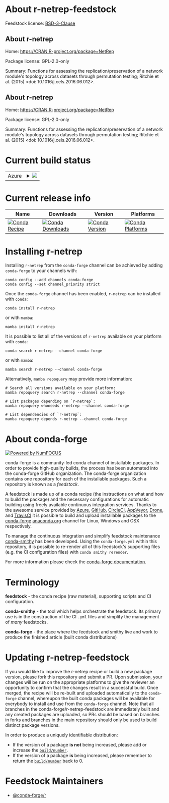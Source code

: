About r-netrep-feedstock
========================

Feedstock license: [BSD-3-Clause](https://github.com/conda-forge/r-netrep-feedstock/blob/main/LICENSE.txt)


About r-netrep
--------------

Home: https://CRAN.R-project.org/package=NetRep

Package license: GPL-2.0-only

Summary: Functions for assessing the replication/preservation of a network module's topology across datasets through permutation testing; Ritchie et al. (2015) <doi: 10.1016/j.cels.2016.06.012>.

About r-netrep
--------------

Home: https://CRAN.R-project.org/package=NetRep

Package license: GPL-2.0-only

Summary: Functions for assessing the replication/preservation of a network module's topology across datasets through permutation testing; Ritchie et al. (2015) <doi: 10.1016/j.cels.2016.06.012>.

Current build status
====================


<table>
    
  <tr>
    <td>Azure</td>
    <td>
      <details>
        <summary>
          <a href="https://dev.azure.com/conda-forge/feedstock-builds/_build/latest?definitionId=11152&branchName=main">
            <img src="https://dev.azure.com/conda-forge/feedstock-builds/_apis/build/status/r-netrep-feedstock?branchName=main">
          </a>
        </summary>
        <table>
          <thead><tr><th>Variant</th><th>Status</th></tr></thead>
          <tbody><tr>
              <td>linux_64_r_base4.3</td>
              <td>
                <a href="https://dev.azure.com/conda-forge/feedstock-builds/_build/latest?definitionId=11152&branchName=main">
                  <img src="https://dev.azure.com/conda-forge/feedstock-builds/_apis/build/status/r-netrep-feedstock?branchName=main&jobName=linux&configuration=linux%20linux_64_r_base4.3" alt="variant">
                </a>
              </td>
            </tr><tr>
              <td>linux_64_r_base4.4</td>
              <td>
                <a href="https://dev.azure.com/conda-forge/feedstock-builds/_build/latest?definitionId=11152&branchName=main">
                  <img src="https://dev.azure.com/conda-forge/feedstock-builds/_apis/build/status/r-netrep-feedstock?branchName=main&jobName=linux&configuration=linux%20linux_64_r_base4.4" alt="variant">
                </a>
              </td>
            </tr><tr>
              <td>osx_64_r_base4.3</td>
              <td>
                <a href="https://dev.azure.com/conda-forge/feedstock-builds/_build/latest?definitionId=11152&branchName=main">
                  <img src="https://dev.azure.com/conda-forge/feedstock-builds/_apis/build/status/r-netrep-feedstock?branchName=main&jobName=osx&configuration=osx%20osx_64_r_base4.3" alt="variant">
                </a>
              </td>
            </tr><tr>
              <td>osx_64_r_base4.4</td>
              <td>
                <a href="https://dev.azure.com/conda-forge/feedstock-builds/_build/latest?definitionId=11152&branchName=main">
                  <img src="https://dev.azure.com/conda-forge/feedstock-builds/_apis/build/status/r-netrep-feedstock?branchName=main&jobName=osx&configuration=osx%20osx_64_r_base4.4" alt="variant">
                </a>
              </td>
            </tr><tr>
              <td>win_64_r_base4.3</td>
              <td>
                <a href="https://dev.azure.com/conda-forge/feedstock-builds/_build/latest?definitionId=11152&branchName=main">
                  <img src="https://dev.azure.com/conda-forge/feedstock-builds/_apis/build/status/r-netrep-feedstock?branchName=main&jobName=win&configuration=win%20win_64_r_base4.3" alt="variant">
                </a>
              </td>
            </tr><tr>
              <td>win_64_r_base4.4</td>
              <td>
                <a href="https://dev.azure.com/conda-forge/feedstock-builds/_build/latest?definitionId=11152&branchName=main">
                  <img src="https://dev.azure.com/conda-forge/feedstock-builds/_apis/build/status/r-netrep-feedstock?branchName=main&jobName=win&configuration=win%20win_64_r_base4.4" alt="variant">
                </a>
              </td>
            </tr>
          </tbody>
        </table>
      </details>
    </td>
  </tr>
</table>

Current release info
====================

| Name | Downloads | Version | Platforms |
| --- | --- | --- | --- |
| [![Conda Recipe](https://img.shields.io/badge/recipe-r--netrep-green.svg)](https://anaconda.org/conda-forge/r-netrep) | [![Conda Downloads](https://img.shields.io/conda/dn/conda-forge/r-netrep.svg)](https://anaconda.org/conda-forge/r-netrep) | [![Conda Version](https://img.shields.io/conda/vn/conda-forge/r-netrep.svg)](https://anaconda.org/conda-forge/r-netrep) | [![Conda Platforms](https://img.shields.io/conda/pn/conda-forge/r-netrep.svg)](https://anaconda.org/conda-forge/r-netrep) |

Installing r-netrep
===================

Installing `r-netrep` from the `conda-forge` channel can be achieved by adding `conda-forge` to your channels with:

```
conda config --add channels conda-forge
conda config --set channel_priority strict
```

Once the `conda-forge` channel has been enabled, `r-netrep` can be installed with `conda`:

```
conda install r-netrep
```

or with `mamba`:

```
mamba install r-netrep
```

It is possible to list all of the versions of `r-netrep` available on your platform with `conda`:

```
conda search r-netrep --channel conda-forge
```

or with `mamba`:

```
mamba search r-netrep --channel conda-forge
```

Alternatively, `mamba repoquery` may provide more information:

```
# Search all versions available on your platform:
mamba repoquery search r-netrep --channel conda-forge

# List packages depending on `r-netrep`:
mamba repoquery whoneeds r-netrep --channel conda-forge

# List dependencies of `r-netrep`:
mamba repoquery depends r-netrep --channel conda-forge
```


About conda-forge
=================

[![Powered by
NumFOCUS](https://img.shields.io/badge/powered%20by-NumFOCUS-orange.svg?style=flat&colorA=E1523D&colorB=007D8A)](https://numfocus.org)

conda-forge is a community-led conda channel of installable packages.
In order to provide high-quality builds, the process has been automated into the
conda-forge GitHub organization. The conda-forge organization contains one repository
for each of the installable packages. Such a repository is known as a *feedstock*.

A feedstock is made up of a conda recipe (the instructions on what and how to build
the package) and the necessary configurations for automatic building using freely
available continuous integration services. Thanks to the awesome service provided by
[Azure](https://azure.microsoft.com/en-us/services/devops/), [GitHub](https://github.com/),
[CircleCI](https://circleci.com/), [AppVeyor](https://www.appveyor.com/),
[Drone](https://cloud.drone.io/welcome), and [TravisCI](https://travis-ci.com/)
it is possible to build and upload installable packages to the
[conda-forge](https://anaconda.org/conda-forge) [anaconda.org](https://anaconda.org/)
channel for Linux, Windows and OSX respectively.

To manage the continuous integration and simplify feedstock maintenance
[conda-smithy](https://github.com/conda-forge/conda-smithy) has been developed.
Using the ``conda-forge.yml`` within this repository, it is possible to re-render all of
this feedstock's supporting files (e.g. the CI configuration files) with ``conda smithy rerender``.

For more information please check the [conda-forge documentation](https://conda-forge.org/docs/).

Terminology
===========

**feedstock** - the conda recipe (raw material), supporting scripts and CI configuration.

**conda-smithy** - the tool which helps orchestrate the feedstock.
                   Its primary use is in the construction of the CI ``.yml`` files
                   and simplify the management of *many* feedstocks.

**conda-forge** - the place where the feedstock and smithy live and work to
                  produce the finished article (built conda distributions)


Updating r-netrep-feedstock
===========================

If you would like to improve the r-netrep recipe or build a new
package version, please fork this repository and submit a PR. Upon submission,
your changes will be run on the appropriate platforms to give the reviewer an
opportunity to confirm that the changes result in a successful build. Once
merged, the recipe will be re-built and uploaded automatically to the
`conda-forge` channel, whereupon the built conda packages will be available for
everybody to install and use from the `conda-forge` channel.
Note that all branches in the conda-forge/r-netrep-feedstock are
immediately built and any created packages are uploaded, so PRs should be based
on branches in forks and branches in the main repository should only be used to
build distinct package versions.

In order to produce a uniquely identifiable distribution:
 * If the version of a package **is not** being increased, please add or increase
   the [``build/number``](https://docs.conda.io/projects/conda-build/en/latest/resources/define-metadata.html#build-number-and-string).
 * If the version of a package **is** being increased, please remember to return
   the [``build/number``](https://docs.conda.io/projects/conda-build/en/latest/resources/define-metadata.html#build-number-and-string)
   back to 0.

Feedstock Maintainers
=====================

* [@conda-forge/r](https://github.com/orgs/conda-forge/teams/r/)

